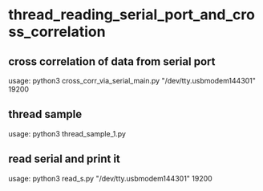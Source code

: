 # thread_reading_serial_port_and_cross_correlation

## cross correlation of data from serial port

usage: python3 cross_corr_via_serial_main.py "/dev/tty.usbmodem144301" 19200

## thread sample

usage: python3 thread_sample_1.py

## read serial and print it

usage: python3 read_s.py "/dev/tty.usbmodem144301" 19200
